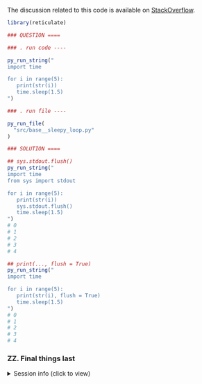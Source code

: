 The discussion related to this code is available on
[StackOverflow](https://stackoverflow.com/questions/60736401/reticulate-doesnt-print-to-console-in-real-time).

``` r
library(reticulate)
```

``` r
### QUESTION ====

### . run code ----

py_run_string("
import time

for i in range(5):
   print(str(i))
   time.sleep(1.5)
")
```

``` r
### . run file ----

py_run_file(
  "src/base__sleepy_loop.py"
)
```

``` r
### SOLUTION ====

## sys.stdout.flush()
py_run_string("
import time
from sys import stdout

for i in range(5):
   print(str(i))
   sys.stdout.flush()
   time.sleep(1.5)
")
# 0
# 1
# 2
# 3
# 4

## print(..., flush = True)
py_run_string("
import time

for i in range(5):
   print(str(i), flush = True)
   time.sleep(1.5)
")
# 0
# 1
# 2
# 3
# 4
```

### ZZ. Final things last

<details>

<summary>Session info (click to view)</summary>

``` r
devtools::session_info()
```

    ## - Session info ---------------------------------------------------------------
    ##  setting  value                       
    ##  version  R version 3.6.3 (2020-02-29)
    ##  os       Windows 10 x64              
    ##  system   x86_64, mingw32             
    ##  ui       RTerm                       
    ##  language (EN)                        
    ##  collate  German_Germany.1252         
    ##  ctype    German_Germany.1252         
    ##  tz       Europe/Berlin               
    ##  date     2020-03-27                  
    ## 
    ## - Packages -------------------------------------------------------------------
    ##  package     * version   date       lib source                             
    ##  assertthat    0.2.1     2019-03-21 [1] CRAN (R 3.6.1)                     
    ##  backports     1.1.5     2019-10-02 [1] CRAN (R 3.6.1)                     
    ##  callr         3.4.2     2020-02-12 [1] CRAN (R 3.6.2)                     
    ##  cli           2.0.2     2020-02-28 [1] CRAN (R 3.6.2)                     
    ##  clisymbols    1.2.0     2017-05-21 [1] CRAN (R 3.6.1)                     
    ##  crayon        1.3.4     2017-09-16 [1] CRAN (R 3.6.1)                     
    ##  desc          1.2.0     2018-05-01 [1] CRAN (R 3.6.1)                     
    ##  devtools      2.2.2     2020-02-17 [1] CRAN (R 3.6.2)                     
    ##  digest        0.6.25    2020-02-23 [1] CRAN (R 3.6.2)                     
    ##  ellipsis      0.3.0     2019-09-20 [1] CRAN (R 3.6.1)                     
    ##  evaluate      0.14      2019-05-28 [1] CRAN (R 3.6.1)                     
    ##  fansi         0.4.1     2020-01-08 [1] CRAN (R 3.6.2)                     
    ##  fs            1.3.2     2020-03-05 [1] CRAN (R 3.6.3)                     
    ##  glue          1.3.2     2020-03-12 [1] CRAN (R 3.6.3)                     
    ##  highr         0.8       2019-03-20 [1] CRAN (R 3.6.1)                     
    ##  htmltools     0.4.0     2019-10-04 [1] CRAN (R 3.6.1)                     
    ##  jsonlite      1.6.1     2020-02-02 [1] CRAN (R 3.6.2)                     
    ##  knitr         1.28      2020-02-06 [1] CRAN (R 3.6.2)                     
    ##  lattice       0.20-38   2018-11-04 [2] CRAN (R 3.6.3)                     
    ##  magrittr      1.5       2014-11-22 [1] CRAN (R 3.6.1)                     
    ##  Matrix        1.2-18    2019-11-27 [2] CRAN (R 3.6.3)                     
    ##  memoise       1.1.0     2017-04-21 [1] CRAN (R 3.6.1)                     
    ##  pkgbuild      1.0.6     2019-10-09 [1] CRAN (R 3.6.1)                     
    ##  pkgload       1.0.2     2018-10-29 [1] CRAN (R 3.6.1)                     
    ##  prettyunits   1.1.1     2020-01-24 [1] CRAN (R 3.6.2)                     
    ##  processx      3.4.2     2020-02-09 [1] CRAN (R 3.6.2)                     
    ##  prompt        1.0.0     2020-01-23 [1] Github (gaborcsardi/prompt@b332c42)
    ##  ps            1.3.2     2020-02-13 [1] CRAN (R 3.6.2)                     
    ##  R6            2.4.1     2019-11-12 [1] CRAN (R 3.6.1)                     
    ##  Rcpp          1.0.4     2020-03-17 [1] CRAN (R 3.6.3)                     
    ##  remotes       2.1.1     2020-02-15 [1] CRAN (R 3.6.2)                     
    ##  reticulate  * 1.14-9002 2020-03-27 [1] Github (rstudio/reticulate@21a9518)
    ##  rlang         0.4.5     2020-03-01 [1] CRAN (R 3.6.2)                     
    ##  rmarkdown     2.1       2020-01-20 [1] CRAN (R 3.6.2)                     
    ##  rprojroot     1.3-2     2018-01-03 [1] CRAN (R 3.6.1)                     
    ##  rstudioapi    0.11      2020-02-07 [1] CRAN (R 3.6.2)                     
    ##  sessioninfo   1.1.1     2018-11-05 [1] CRAN (R 3.6.1)                     
    ##  stringi       1.4.6     2020-02-17 [1] CRAN (R 3.6.2)                     
    ##  stringr       1.4.0     2019-02-10 [1] CRAN (R 3.6.1)                     
    ##  testthat      2.3.2     2020-03-02 [1] CRAN (R 3.6.3)                     
    ##  usethis       1.5.1     2019-07-04 [1] CRAN (R 3.6.1)                     
    ##  withr         2.1.2     2018-03-15 [1] CRAN (R 3.6.1)                     
    ##  xfun          0.12      2020-01-13 [1] CRAN (R 3.6.2)                     
    ##  yaml          2.2.1     2020-02-01 [1] CRAN (R 3.6.2)                     
    ## 
    ## [1] C:/Users/florianD/Documents/R/win-library/3.6
    ## [2] C:/Program Files/R/R-3.6.3/library

</details>
